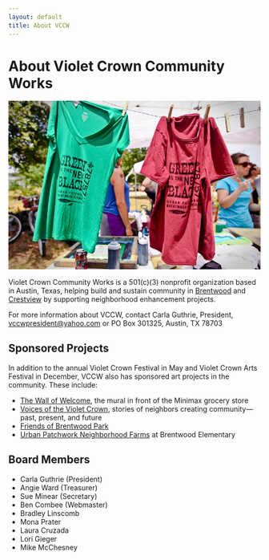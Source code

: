 ```yaml
---
layout: default
title: About VCCW
---
```

# About Violet Crown Community Works

<img src="img/vccw_urban_patchwork_shirts.jpg" class="img-responsive well">

Violet Crown Community Works is a 501(c)(3) nonprofit organization based in
Austin, Texas, helping build and sustain community in
[Brentwood](http://brentwoodaustin.blogspot.com/) and
[Crestview](http://www.crestviewna.org/) by supporting neighborhood
enhancement projects.

For more information about VCCW, contact Carla Guthrie, President,
[vccwpresident@yahoo.com](mailto:vccwpresident@yahoo.com) or PO Box 301325,
Austin, TX 78703

## Sponsored Projects

In addition to the annual Violet Crown Festival in May and Violet Crown Arts Festival in
December, VCCW also  has sponsored art projects in the community.  These include:

* [The Wall of Welcome](wall.html), the mural in front of the Minimax grocery store
* [Voices of the Violet Crown](voices.html), stories of neighbors creating community—past, present, and future
* [Friends of Brentwood Park](http://friendsofbrentwoodpark.org/)
* [Urban Patchwork Neighborhood Farms](http://urbanpatchwork.org/) at Brentwood Elementary

## Board Members

* Carla Guthrie (President)
* Angie Ward (Treasurer)
* Sue Minear (Secretary)
* Ben Combee (Webmaster)
* Bradley Linscomb
* Mona Prater
* Laura Cruzada
* Lori Gieger
* Mike McChesney